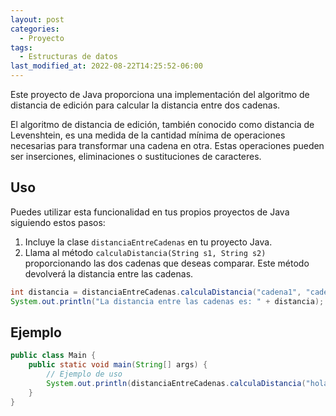 ```yaml
---
layout: post
categories:
  - Proyecto
tags:
  - Estructuras de datos
last_modified_at: 2022-08-22T14:25:52-06:00
---
```


Este proyecto de Java proporciona una implementación del algoritmo de distancia de edición para calcular la distancia entre dos cadenas.

El algoritmo de distancia de edición, también conocido como distancia de Levenshtein, es una medida de la cantidad mínima de operaciones necesarias para transformar una cadena en otra. Estas operaciones pueden ser inserciones, eliminaciones o sustituciones de caracteres.

## Uso

Puedes utilizar esta funcionalidad en tus propios proyectos de Java siguiendo estos pasos:

1. Incluye la clase `distanciaEntreCadenas` en tu proyecto Java.
2. Llama al método `calculaDistancia(String s1, String s2)` proporcionando las dos cadenas que deseas comparar. Este método devolverá la distancia entre las cadenas.

```java
int distancia = distanciaEntreCadenas.calculaDistancia("cadena1", "cadena2");
System.out.println("La distancia entre las cadenas es: " + distancia);
```

## Ejemplo

```java
public class Main {
    public static void main(String[] args) {
        // Ejemplo de uso
        System.out.println(distanciaEntreCadenas.calculaDistancia("hola", "holse")); // Salida: 2
    }
}
```